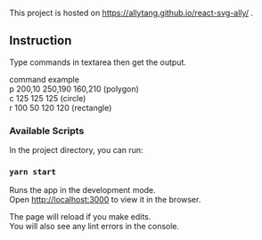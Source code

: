 This project is hosted on https://allytang.github.io/react-svg-ally/ .

## Instruction

Type commands in textarea then get the output.<br />

command example <br />
p 200,10 250,190 160,210 (polygon) <br />
c 125 125 125 (circle)<br />
r 100 50 120 120 (rectangle)

### Available Scripts

In the project directory, you can run:

### `yarn start`

Runs the app in the development mode.<br />
Open [http://localhost:3000](http://localhost:3000) to view it in the browser.

The page will reload if you make edits.<br />
You will also see any lint errors in the console.





